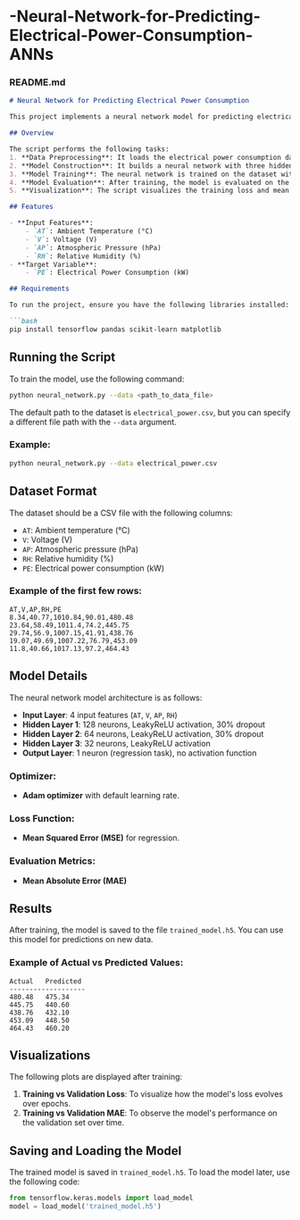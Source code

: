 # -Neural-Network-for-Predicting-Electrical-Power-Consumption-ANNs

### README.md

```markdown
# Neural Network for Predicting Electrical Power Consumption

This project implements a neural network model for predicting electrical power consumption based on multiple features such as temperature, pressure, humidity, and voltage. The model is built using TensorFlow and Keras and performs regression on the electrical power consumption dataset.

## Overview

The script performs the following tasks:
1. **Data Preprocessing**: It loads the electrical power consumption data, splits it into training and testing sets, and normalizes the input features.
2. **Model Construction**: It builds a neural network with three hidden layers using LeakyReLU activation and dropout for regularization.
3. **Model Training**: The neural network is trained on the dataset with validation and saving the trained model.
4. **Model Evaluation**: After training, the model is evaluated on the test set, and predictions are made.
5. **Visualization**: The script visualizes the training loss and mean absolute error (MAE) for both training and validation data.

## Features

- **Input Features**: 
    - `AT`: Ambient Temperature (°C)
    - `V`: Voltage (V)
    - `AP`: Atmospheric Pressure (hPa)
    - `RH`: Relative Humidity (%)
- **Target Variable**: 
    - `PE`: Electrical Power Consumption (kW)

## Requirements

To run the project, ensure you have the following libraries installed:

```bash
pip install tensorflow pandas scikit-learn matplotlib
```

## Running the Script

To train the model, use the following command:

```bash
python neural_network.py --data <path_to_data_file>
```

The default path to the dataset is `electrical_power.csv`, but you can specify a different file path with the `--data` argument.

### Example:

```bash
python neural_network.py --data electrical_power.csv
```

## Dataset Format

The dataset should be a CSV file with the following columns:
- `AT`: Ambient temperature (°C)
- `V`: Voltage (V)
- `AP`: Atmospheric pressure (hPa)
- `RH`: Relative humidity (%)
- `PE`: Electrical power consumption (kW)

### Example of the first few rows:

```csv
AT,V,AP,RH,PE
8.34,40.77,1010.84,90.01,480.48
23.64,58.49,1011.4,74.2,445.75
29.74,56.9,1007.15,41.91,438.76
19.07,49.69,1007.22,76.79,453.09
11.8,40.66,1017.13,97.2,464.43
```

## Model Details

The neural network model architecture is as follows:
- **Input Layer**: 4 input features (`AT`, `V`, `AP`, `RH`)
- **Hidden Layer 1**: 128 neurons, LeakyReLU activation, 30% dropout
- **Hidden Layer 2**: 64 neurons, LeakyReLU activation, 30% dropout
- **Hidden Layer 3**: 32 neurons, LeakyReLU activation
- **Output Layer**: 1 neuron (regression task), no activation function

### Optimizer:
- **Adam optimizer** with default learning rate.

### Loss Function:
- **Mean Squared Error (MSE)** for regression.

### Evaluation Metrics:
- **Mean Absolute Error (MAE)**

## Results

After training, the model is saved to the file `trained_model.h5`. You can use this model for predictions on new data.

### Example of Actual vs Predicted Values:

```text
Actual   Predicted
-------------------
480.48   475.34
445.75   440.60
438.76   432.10
453.09   448.50
464.43   460.20
```

## Visualizations

The following plots are displayed after training:
1. **Training vs Validation Loss**: To visualize how the model's loss evolves over epochs.
2. **Training vs Validation MAE**: To observe the model's performance on the validation set over time.

## Saving and Loading the Model

The trained model is saved in `trained_model.h5`. To load the model later, use the following code:

```python
from tensorflow.keras.models import load_model
model = load_model('trained_model.h5')
```
